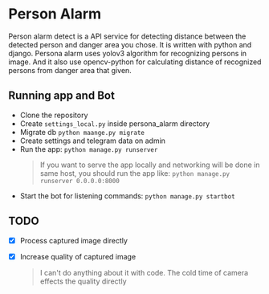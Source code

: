 # Person Alarm

Person alarm detect is a API service for detecting distance between the detected person and danger area you chose. It is written with python and django. Persona alarm uses yolov3 algorithm for recognizing persons in image. And it also use opencv-python for calculating distance of recognized persons from danger area that given.


## Running app and Bot

* Clone the repository
* Create ```settings_local.py``` inside persona_alarm directory
* Migrate db ```python maange.py migrate```
* Create settings and telegram data on admin
* Run the app: ```python manage.py runserver```
  > If you want to serve the app locally and networking will be done in same host, you should run the app like: ```python manage.py runserver 0.0.0.0:8000``` 
* Start the bot for listening commands: ```python manage.py startbot```

## TODO

- [x] Process captured image directly 
- [x] Increase quality of captured image
  > I can't do anything about it with code. The cold time of camera effects the quality directly


